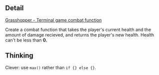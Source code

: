 ## Detail

[Grasshopper - Terminal game combat function](https://www.codewars.com/kata/586c1cf4b98de0399300001d)

Create a combat function that takes the player's current health and the amount of damage recieved, and returns the player's new health. Health can't be less than **0.**

## Thinking

Clever: use `max()` rather than `if {} else {}`.
